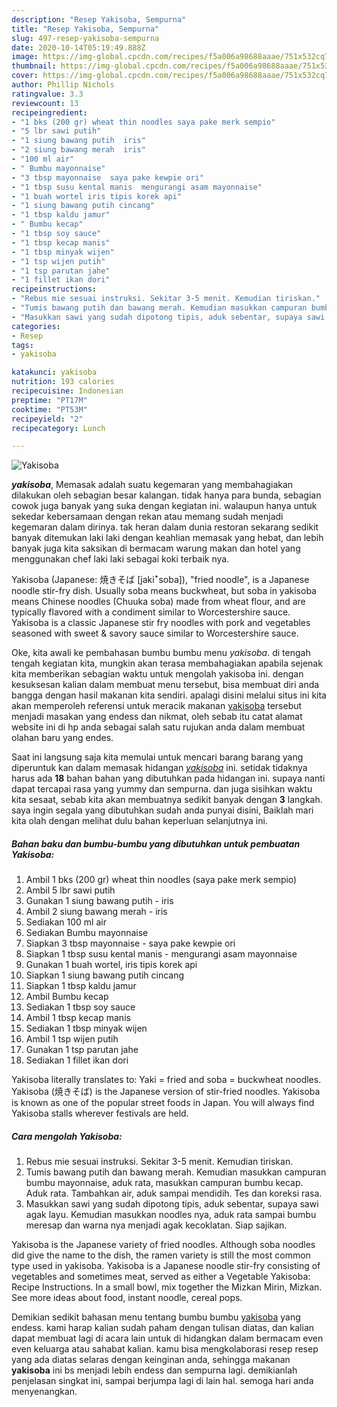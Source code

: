```yaml
---
description: "Resep Yakisoba, Sempurna"
title: "Resep Yakisoba, Sempurna"
slug: 497-resep-yakisoba-sempurna
date: 2020-10-14T05:19:49.888Z
image: https://img-global.cpcdn.com/recipes/f5a006a98688aaae/751x532cq70/yakisoba-foto-resep-utama.jpg
thumbnail: https://img-global.cpcdn.com/recipes/f5a006a98688aaae/751x532cq70/yakisoba-foto-resep-utama.jpg
cover: https://img-global.cpcdn.com/recipes/f5a006a98688aaae/751x532cq70/yakisoba-foto-resep-utama.jpg
author: Phillip Nichols
ratingvalue: 3.3
reviewcount: 13
recipeingredient:
- "1 bks (200 gr) wheat thin noodles saya pake merk sempio"
- "5 lbr sawi putih"
- "1 siung bawang putih  iris"
- "2 siung bawang merah  iris"
- "100 ml air"
- " Bumbu mayonnaise"
- "3 tbsp mayonnaise  saya pake kewpie ori"
- "1 tbsp susu kental manis  mengurangi asam mayonnaise"
- "1 buah wortel iris tipis korek api"
- "1 siung bawang putih cincang"
- "1 tbsp kaldu jamur"
- " Bumbu kecap"
- "1 tbsp soy sauce"
- "1 tbsp kecap manis"
- "1 tbsp minyak wijen"
- "1 tsp wijen putih"
- "1 tsp parutan jahe"
- "1 fillet ikan dori"
recipeinstructions:
- "Rebus mie sesuai instruksi. Sekitar 3-5 menit. Kemudian tiriskan."
- "Tumis bawang putih dan bawang merah. Kemudian masukkan campuran bumbu mayonnaise, aduk rata, masukkan campuran bumbu kecap. Aduk rata. Tambahkan air, aduk sampai mendidih. Tes dan koreksi rasa."
- "Masukkan sawi yang sudah dipotong tipis, aduk sebentar, supaya sawi agak layu. Kemudian masukkan noodles nya, aduk rata sampai bumbu meresap dan warna nya menjadi agak kecoklatan. Siap sajikan."
categories:
- Resep
tags:
- yakisoba

katakunci: yakisoba 
nutrition: 193 calories
recipecuisine: Indonesian
preptime: "PT17M"
cooktime: "PT53M"
recipeyield: "2"
recipecategory: Lunch

---
```



![Yakisoba](https://img-global.cpcdn.com/recipes/f5a006a98688aaae/751x532cq70/yakisoba-foto-resep-utama.jpg)

<b><i>yakisoba</i></b>, Memasak adalah suatu kegemaran yang membahagiakan dilakukan oleh sebagian besar kalangan. tidak hanya para bunda, sebagian cowok juga banyak yang suka dengan kegiatan ini. walaupun hanya untuk sekedar kebersamaan dengan rekan atau memang sudah menjadi kegemaran dalam dirinya. tak heran dalam dunia restoran sekarang sedikit banyak ditemukan laki laki dengan keahlian memasak yang hebat, dan lebih banyak juga kita saksikan di bermacam warung makan dan hotel yang menggunakan chef laki laki sebagai koki terbaik nya.

Yakisoba (Japanese: 焼きそば [jakiꜜsoba]), &#34;fried noodle&#34;, is a Japanese noodle stir-fry dish. Usually soba means buckwheat, but soba in yakisoba means Chinese noodles (Chuuka soba) made from wheat flour, and are typically flavored with a condiment similar to Worcestershire sauce. Yakisoba is a classic Japanese stir fry noodles with pork and vegetables seasoned with sweet &amp; savory sauce similar to Worcestershire sauce.

Oke, kita awali ke pembahasan bumbu bumbu menu <i>yakisoba</i>. di tengah tengah kegiatan kita, mungkin akan terasa membahagiakan apabila sejenak kita memberikan sebagian waktu untuk mengolah yakisoba ini. dengan kesuksesan kalian dalam membuat menu tersebut, bisa membuat diri anda bangga dengan hasil makanan kita sendiri. apalagi disini melalui situs ini kita akan memperoleh referensi untuk meracik makanan <u>yakisoba</u> tersebut menjadi masakan yang endess dan nikmat, oleh sebab itu catat alamat website ini di hp anda sebagai salah satu rujukan anda dalam membuat olahan baru yang endes.


Saat ini langsung saja kita memulai untuk mencari barang barang yang diperuntuk kan dalam memasak hidangan <u><i>yakisoba</i></u> ini. setidak tidaknya harus ada <b>18</b> bahan bahan yang dibutuhkan pada hidangan ini. supaya nanti dapat tercapai rasa yang yummy dan sempurna. dan juga sisihkan waktu kita sesaat, sebab kita akan membuatnya sedikit banyak dengan <b>3</b> langkah. saya ingin segala yang dibutuhkan sudah anda punyai disini, Baiklah mari kita olah dengan melihat dulu bahan keperluan selanjutnya ini.

<!--inarticleads1-->

##### Bahan baku dan bumbu-bumbu yang dibutuhkan untuk pembuatan Yakisoba:

1. Ambil 1 bks (200 gr) wheat thin noodles (saya pake merk sempio)
1. Ambil 5 lbr sawi putih
1. Gunakan 1 siung bawang putih - iris
1. Ambil 2 siung bawang merah - iris
1. Sediakan 100 ml air
1. Sediakan  Bumbu mayonnaise
1. Siapkan 3 tbsp mayonnaise - saya pake kewpie ori
1. Siapkan 1 tbsp susu kental manis - mengurangi asam mayonnaise
1. Gunakan 1 buah wortel, iris tipis korek api
1. Siapkan 1 siung bawang putih cincang
1. Siapkan 1 tbsp kaldu jamur
1. Ambil  Bumbu kecap
1. Sediakan 1 tbsp soy sauce
1. Ambil 1 tbsp kecap manis
1. Sediakan 1 tbsp minyak wijen
1. Ambil 1 tsp wijen putih
1. Gunakan 1 tsp parutan jahe
1. Sediakan 1 fillet ikan dori


Yakisoba literally translates to: Yaki = fried and soba = buckwheat noodles. Yakisoba (焼きそば) is the Japanese version of stir-fried noodles. Yakisoba is known as one of the popular street foods in Japan. You will always find Yakisoba stalls wherever festivals are held. 

<!--inarticleads2-->

##### Cara mengolah Yakisoba:

1. Rebus mie sesuai instruksi. Sekitar 3-5 menit. Kemudian tiriskan.
1. Tumis bawang putih dan bawang merah. Kemudian masukkan campuran bumbu mayonnaise, aduk rata, masukkan campuran bumbu kecap. Aduk rata. Tambahkan air, aduk sampai mendidih. Tes dan koreksi rasa.
1. Masukkan sawi yang sudah dipotong tipis, aduk sebentar, supaya sawi agak layu. Kemudian masukkan noodles nya, aduk rata sampai bumbu meresap dan warna nya menjadi agak kecoklatan. Siap sajikan.


Yakisoba is the Japanese variety of fried noodles. Although soba noodles did give the name to the dish, the ramen variety is still the most common type used in yakisoba. Yakisoba is a Japanese noodle stir-fry consisting of vegetables and sometimes meat, served as either a Vegetable Yakisoba: Recipe Instructions. In a small bowl, mix together the Mizkan Mirin, Mizkan. See more ideas about food, instant noodle, cereal pops. 

Demikian sedikit bahasan menu tentang bumbu bumbu <u>yakisoba</u> yang endess. kami harap kalian sudah paham dengan tulisan diatas, dan kalian dapat membuat lagi di acara lain untuk di hidangkan dalam bermacam even even keluarga atau sahabat kalian. kamu bisa mengkolaborasi resep resep yang ada diatas selaras dengan keinginan anda, sehingga makanan <b>yakisoba</b> ini bs menjadi lebih endess dan sempurna lagi. demikianlah penjelasan singkat ini, sampai berjumpa lagi di lain hal. semoga hari anda menyenangkan.
